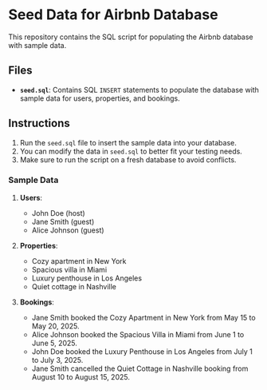 # Seed Data for Airbnb Database

This repository contains the SQL script for populating the Airbnb database with sample data.

## Files

- **`seed.sql`**: Contains SQL `INSERT` statements to populate the database with sample data for users, properties, and bookings.

## Instructions

1. Run the `seed.sql` file to insert the sample data into your database.
2. You can modify the data in `seed.sql` to better fit your testing needs.
3. Make sure to run the script on a fresh database to avoid conflicts.

### Sample Data

1. **Users**:
   - John Doe (host)
   - Jane Smith (guest)
   - Alice Johnson (guest)

2. **Properties**:
   - Cozy apartment in New York
   - Spacious villa in Miami
   - Luxury penthouse in Los Angeles
   - Quiet cottage in Nashville

3. **Bookings**:
   - Jane Smith booked the Cozy Apartment in New York from May 15 to May 20, 2025.
   - Alice Johnson booked the Spacious Villa in Miami from June 1 to June 5, 2025.
   - John Doe booked the Luxury Penthouse in Los Angeles from July 1 to July 3, 2025.
   - Jane Smith cancelled the Quiet Cottage in Nashville booking from August 10 to August 15, 2025.
